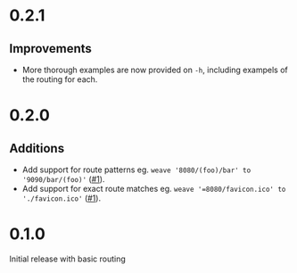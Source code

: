 # 0.2.1

## Improvements

- More thorough examples are now provided on `-h`, including exampels of the routing for each.

# 0.2.0

## Additions

- Add support for route patterns eg. `weave '8080/(foo)/bar' to '9090/bar/(foo)'` ([#1](https://github.com/jsdw/weave/pull/1)).
- Add support for exact route matches eg. `weave '=8080/favicon.ico' to './favicon.ico'` ([#1](https://github.com/jsdw/weave/pull/1)).

# 0.1.0

Initial release with basic routing
